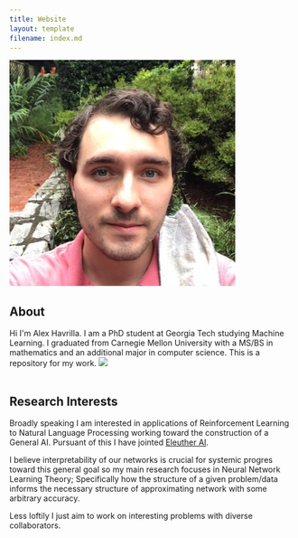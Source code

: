 ```yaml
---
title: Website
layout: template
filename: index.md
---
```


<img src="artifacts/alexh.jpg" class="portrait">


## About
<div>
Hi I'm Alex Havrilla. I am a PhD student at Georgia Tech studying Machine Learning. I graduated from Carnegie Mellon University with a MS/BS in mathematics and an additional major in computer science. This is a repository for my work.
<img src="alexh.jpg" class="portrait">
</div>

<br/>

## Research Interests

Broadly speaking I am interested in applications of Reinforcement Learning to Natural Language Processing working toward the construction of a General AI. Pursuant of this I have jointed <a href="https://github.com/Dahoas/DeepGalerkinMethod">Eleuther AI</a>.

I believe interpretability of our networks is crucial for systemic progres toward this general goal so my main research focuses in Neural Network Learning Theory; Specifically how the structure of a given problem/data informs the necessary structure of approximating network with some arbitrary accuracy.

Less loftily I just aim to work on interesting problems with diverse collaborators.
